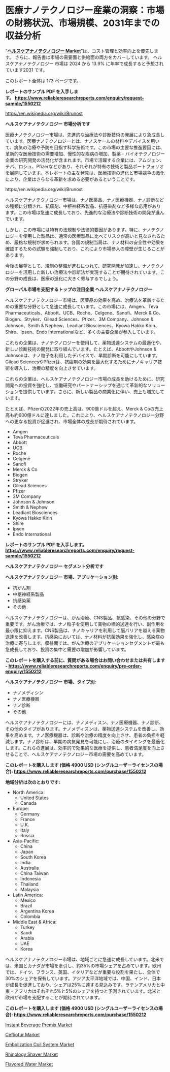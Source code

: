 <p><h1>医療ナノテクノロジー産業の洞察：市場の財務状況、市場規模、2031年までの収益分析</h1></p><p>&ldquo;<strong><a href="https://www.reliableresearchreports.com/healthcare-nanotechnology-r1550212?utm_campaign=107&utm_medium=9&utm_source=Github&utm_content=ia&utm_term=09102024&utm_id=healthcare-nanotechnology">ヘルスケアナノテクノロジー Market</a></strong>&rdquo;は、コスト管理と効率向上を優先します。 さらに、報告書は市場の需要面と供給面の両方をカバーしています。 ヘルスケアナノテクノロジー 市場は 2024 から 13.9% に年率で成長すると予想されています2031 です。</p>
<p>このレポート全体は 173 ページです。</p>
<p><strong>レポートのサンプル PDF を入手します。&nbsp;<a href="https://www.reliableresearchreports.com/enquiry/request-sample/1550212?utm_campaign=107&utm_medium=9&utm_source=Github&utm_content=ia&utm_term=09102024&utm_id=healthcare-nanotechnology">https://www.reliableresearchreports.com/enquiry/request-sample/1550212</a></strong></p>
<p><a href="https://en.wikipedia.org/wiki/Brunost?utm_campaign=107&utm_medium=9&utm_source=Github&utm_content=ia&utm_term=09102024&utm_id=healthcare-nanotechnology">https://en.wikipedia.org/wiki/Brunost</a></p>
<p><strong>ヘルスケアナノテクノロジー 市場分析です</strong></p>
<p><p>医療ナノテクノロジー市場は、先進的な治療法や診断技術の発展により急成長しています。医療ナノテクノロジーとは、ナノスケールの材料やデバイスを用いて、病気の治療や予防を目指す科学技術です。この市場の主要な推進要因には、革新的な医療技術の需要増加、慢性的な疾病の増加、製薬・バイオテクノロジー企業の研究開発の活発化が含まれます。市場で活躍する企業には、アムジェン、テバ、ロシュ、Pfizerなどがあり、それぞれが特有の技術と製品ポートフォリオを展開しています。本レポートの主な発見は、医療技術の進化と市場競争の激化により、企業はさらなる革新を求める必要があるということです。  </p></p>
<p>https://en.wikipedia.org/wiki/Brunost</p>
<p><p>ヘルスケアナノテクノロジー市場は、ナノ医薬品、ナノ医療機器、ナノ診断などの種類に分類され、抗癌剤、中枢神経系製品、抗感染剤など多様な応用があります。この市場は急速に成長しており、先進的な治療法や診断技術の開発が進んでいます。</p><p>しかし、この市場には特有の法規制や法律的要因があります。特に、ナノテクノロジーを使用した製品は、通常の医療製品に比べてリスクが高いと見なされるため、厳格な規制が求められます。各国の規制当局は、ナノ材料の安全性や効果を確認するための試験を強制しており、これにより市場参入の障壁が生じることがあります。</p><p>今後の展望として、規制の整備が進むにつれて、研究開発が加速し、ナノテクノロジーを活用した新しい治療法や診断法が実現することが期待されています。この分野の成長は、医療の進化に大きく寄与するでしょう。</p></p>
<p><strong>グローバル市場を支配するトップの注目企業 ヘルスケアナノテクノロジー</strong></p>
<p><p>ヘルスケアナノテクノロジー市場は、医薬品の効果を高め、治療法を革新するための重要な分野として急速に成長しています。この市場には、Amgen、Teva Pharmaceuticals、Abbott、UCB、Roche、Celgene、Sanofi、Merck & Co、Biogen、Stryker、Gilead Sciences、Pfizer、3M Company、Johnson & Johnson、Smith & Nephew、Leadiant Biosciences、Kyowa Hakko Kirin、Shire、Ipsen、Endo Internationalなど、多くの主要企業が参入しています。</p><p>これらの企業は、ナノテクノロジーを使用して、薬物送達システムの最適化や、新しい診断技術の開発に取り組んでいます。たとえば、AbbottやJohnson & Johnsonは、ナノ粒子を利用したデバイスで、早期診断を可能にしています。Gilead SciencesやPfizerは、抗癌剤の効果を最大化するためにナノキャリア技術を導入し、治療の精度を向上させています。</p><p>これらの企業は、ヘルスケアナノテクノロジー市場の成長を助けるために、研究開発への投資を強化し、協働研究やパートナーシップを通じて革新的なソリューションを提供しています。さらに、新しい製品の商業化に伴い、売上も増加しています。</p><p>たとえば、Pfizerの2022年の売上高は、900億ドルを超え、Merck & Coの売上高も約600億ドルに達しました。これにより、ヘルスケアナノテクノロジー分野への更なる投資が促進され、市場全体の成長が期待されています。</p></p>
<p><ul><li>Amgen</li><li>Teva Pharmaceuticals</li><li>Abbott</li><li>UCB</li><li>Roche</li><li>Celgene</li><li>Sanofi</li><li>Merck & Co</li><li>Biogen</li><li>Stryker</li><li>Gilead Sciences</li><li>Pfizer</li><li>3M Company</li><li>Johnson & Johnson</li><li>Smith & Nephew</li><li>Leadiant Biosciences</li><li>Kyowa Hakko Kirin</li><li>Shire</li><li>Ipsen</li><li>Endo International</li></ul></p>
<p><strong>レポートのサンプル PDF を入手します。 <a href="https://www.reliableresearchreports.com/enquiry/request-sample/1550212?utm_campaign=107&utm_medium=9&utm_source=Github&utm_content=ia&utm_term=09102024&utm_id=healthcare-nanotechnology">https://www.reliableresearchreports.com/enquiry/request-sample/1550212</a></strong></p>
<p><strong>ヘルスケアナノテクノロジー セグメント分析です</strong></p>
<p><strong>ヘルスケアナノテクノロジー 市場、アプリケーション別:</strong></p>
<p><ul><li>抗がん剤</li><li>中枢神経系製品</li><li>抗感染薬</li><li>その他</li></ul></p>
<p><p>ヘルスケアナノテクノロジーは、がん治療、CNS製品、抗感染、その他の分野で重要です。がん治療では、ナノ粒子を使用して薬物の標的送達を行い、副作用を最小限に抑えます。CNS製品は、ナノキャリアを利用して脳バリアを越える薬物送達を改善します。抗感染においては、ナノ材料が抗菌効果を強化し、感染症の治療に寄与します。収益面では、がん治療のアプリケーションセグメントが最も急成長しており、投資の集中と需要の増加が影響しています。</p></p>
<p><strong>このレポートを購入する前に、質問がある場合はお問い合わせまたは共有します - <a href="https://www.reliableresearchreports.com/enquiry/pre-order-enquiry/1550212?utm_campaign=107&utm_medium=9&utm_source=Github&utm_content=ia&utm_term=09102024&utm_id=healthcare-nanotechnology">https://www.reliableresearchreports.com/enquiry/pre-order-enquiry/1550212</a></strong></p>
<p><strong>ヘルスケアナノテクノロジー 市場、タイプ別:</strong></p>
<p><ul><li>ナノメディシン</li><li>ナノ医療機器</li><li>ナノ診断</li><li>その他</li></ul></p>
<p><p>ヘルスケアナノテクノロジーには、ナノメディスン、ナノ医療機器、ナノ診断、その他のタイプがあります。ナノメディスンは、薬物送達システムを改善し、効果を高めます。ナノ医療機器は、診断や治療の精度を向上させ、患者の負担を軽減します。ナノ診断は、早期の病気発見を可能にし、治療のタイミングを最適化します。これらの進展は、効率的で効果的な医療を提供し、患者満足度を向上させることで、ヘルスケアナノテクノロジー市場の需要を高めています。</p></p>
<p><strong>このレポートを購入します (価格 4900 USD (シングルユーザーライセンスの場合): <a href="https://www.reliableresearchreports.com/purchase/1550212?utm_campaign=107&utm_medium=9&utm_source=Github&utm_content=ia&utm_term=09102024&utm_id=healthcare-nanotechnology">https://www.reliableresearchreports.com/purchase/1550212</a></strong></p>
<p><strong>地域分析は次のとおりです:</strong></p>
<p><ul>
    <li>
        North America:
        <ul>
            <li>United States</li>
            <li>Canada</li>
        </ul>
    </li>
    <li>
        Europe:
        <ul>
            <li>Germany</li>
            <li>France</li>
            <li>U.K.</li>
            <li>Italy</li>
            <li>Russia</li>
        </ul>
    </li>
    <li>
        Asia-Pacific:
        <ul>
            <li>China</li>
            <li>Japan</li>
            <li>South Korea</li>
            <li>India</li>
            <li>Australia</li>
            <li>China Taiwan</li>
            <li>Indonesia</li>
            <li>Thailand</li>
            <li>Malaysia</li>
        </ul>
    </li>
    <li>
        Latin America:
        <ul>
            <li>Mexico</li>
            <li>Brazil</li>
            <li>Argentina Korea</li>
            <li>Colombia</li>
        </ul>
    </li>
    <li>
        Middle East & Africa:
        <ul>
            <li>Turkey</li>
            <li>Saudi</li>
            <li>Arabia</li>
            <li>UAE</li>
            <li>Korea</li>
        </ul>
    </li>
    </ul></p>
<p><p>ヘルスケアナノテクノロジー市場は、地域ごとに急速に成長しています。北米では、米国とカナダが市場を牽引し、約35%の市場シェアを占めています。欧州では、ドイツ、フランス、英国、イタリアなどが重要な役割を果たし、全体で30%のシェアを保有しています。アジア太平洋地域では、中国、インド、日本が成長を促進しており、シェアは25%に達する見込みです。ラテンアメリカと中東・アフリカはそれぞれ5%と5%のシェアを持つと予測されています。北米と欧州が市場を支配することが期待されています。</p></p>
<p><strong>このレポートを購入します (価格 4900 USD (シングルユーザーライセンスの場合): <a href="https://www.reliableresearchreports.com/purchase/1550212?utm_campaign=107&utm_medium=9&utm_source=Github&utm_content=ia&utm_term=09102024&utm_id=healthcare-nanotechnology">https://www.reliableresearchreports.com/purchase/1550212</a></strong></p>
<p><p><a href="https://issuu.com/reportprime-2/docs/instant-beverage-premix-market-size_934fcbc86841db?utm_campaign=107&utm_medium=9&utm_source=Github&utm_content=ia&utm_term=09102024&utm_id=healthcare-nanotechnology">Instant Beverage Premix Market</a></p><p><a href="https://www.linkedin.com/pulse/ceftiofur-market-research-report-exploring-size-revenue-analysis-gg8af?utm_campaign=107&utm_medium=9&utm_source=Github&utm_content=ia&utm_term=09102024&utm_id=healthcare-nanotechnology">Ceftiofur Market</a></p><p><a href="https://github.com/el6kb8hanel/Market-Research-Report-List-1/blob/main/embolization-coil-system-market.md?utm_campaign=107&utm_medium=9&utm_source=Github&utm_content=ia&utm_term=09102024&utm_id=healthcare-nanotechnology">Embolization Coil System Market</a></p><p><a href="https://github.com/bramarquesw0f/Market-Research-Report-List-1/blob/main/rhinology-shaver-market.md?utm_campaign=107&utm_medium=9&utm_source=Github&utm_content=ia&utm_term=09102024&utm_id=healthcare-nanotechnology">Rhinology Shaver Market</a></p><p><a href="https://issuu.com/reportprime-2/docs/flavored-water-market-size-2030.ppt_bbc9ee2bee8e57?utm_campaign=107&utm_medium=9&utm_source=Github&utm_content=ia&utm_term=09102024&utm_id=healthcare-nanotechnology">Flavored Water Market</a></p></p>
